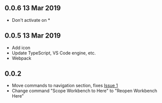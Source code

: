 
## 0.0.6 13 Mar 2019
* Don't activate on *

## 0.0.5 13 Mar 2019
* Add icon
* Update TypeScript, VS Code engine, etc.
* Webpack

## 0.0.2 
* Move commands to navigation section, fixes [Issue 1](https://github.com/chrisdias/vscode-opennewinstance/issues/1)
* Change command "Scope Workbench to Here" to "Reopen Workbench Here"